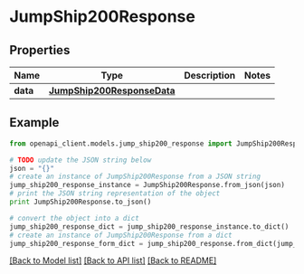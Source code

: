 # JumpShip200Response



## Properties

Name | Type | Description | Notes
------------ | ------------- | ------------- | -------------
**data** | [**JumpShip200ResponseData**](JumpShip200ResponseData.md) |  | 

## Example

```python
from openapi_client.models.jump_ship200_response import JumpShip200Response

# TODO update the JSON string below
json = "{}"
# create an instance of JumpShip200Response from a JSON string
jump_ship200_response_instance = JumpShip200Response.from_json(json)
# print the JSON string representation of the object
print JumpShip200Response.to_json()

# convert the object into a dict
jump_ship200_response_dict = jump_ship200_response_instance.to_dict()
# create an instance of JumpShip200Response from a dict
jump_ship200_response_form_dict = jump_ship200_response.from_dict(jump_ship200_response_dict)
```
[[Back to Model list]](../README.md#documentation-for-models) [[Back to API list]](../README.md#documentation-for-api-endpoints) [[Back to README]](../README.md)


